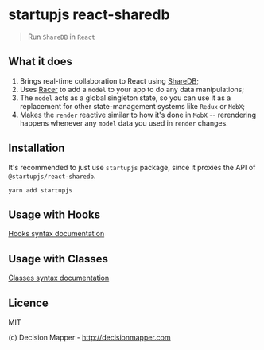 # startupjs react-sharedb

> Run `ShareDB` in `React`

## What it does

1. Brings real-time collaboration to React using [ShareDB](https://github.com/share/sharedb);
2. Uses [Racer](https://derbyjs.com/docs/derby-0.10/models) to add a `model`
   to your app to do any data manipulations;
3. The `model` acts as a global singleton state, so you can use it as a
   replacement for other state-management systems like `Redux` or `MobX`;
4. Makes the `render` reactive similar to how it's done in `MobX` --
   rerendering happens whenever any `model` data you used in `render`
   changes.

## Installation

It's recommended to just use `startupjs` package, since it proxies the API of `@startupjs/react-sharedb`.

```
yarn add startupjs
```

## Usage with Hooks

[Hooks syntax documentation](/packages/react-sharedb-hooks)

## Usage with Classes

[Classes syntax documentation](/packages/react-sharedb-classes)

## Licence

MIT

(c) Decision Mapper - http://decisionmapper.com
